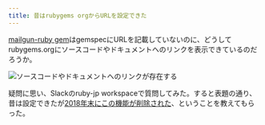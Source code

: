 ```yaml
---
title: 昔はrubygems orgからURLを設定できた
---
```

[mailgun-ruby gem](https://rubygems.org/gems/mailgun-ruby)はgemspecにURLを記載していないのに、どうしてrubygems.orgにソースコードやドキュメントへのリンクを表示できているのだろうか。

![](https://lh6.googleusercontent.com/ZS75I24qdD3dUlFUXRyGgHGBV-Xs6wQOC0NnD5S6oP-Ec_94DKWME7aN1vkHlKhHF2AM4TOVdxiQpDKsC8q6XX-jLTczEMyep7VCO9YV7lzf71JeDWQjosz-nBpxWWPNkBB1MOFkQKZc92TXYAmE810SVjTGQKn8gFsBbl52U6_HVtT8KmEr-BAN "ソースコードやドキュメントへのリンクが存在する")

疑問に思い、Slackのruby-jp workspaceで質問してみた。すると表題の通り、昔は設定できたが[2018年末にこの機能が削除された](https://github.com/rubygems/rubygems.org/pull/1815)、ということを教えてもらった。
